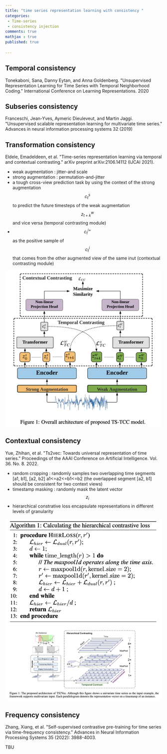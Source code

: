 ```yaml
---
title: "time series representation learning with consistency "
categories: 
 - Time-series
 - consistency injection
comments: true
mathjax : true
published: true

---
```


## Temporal consistency 
Tonekaboni, Sana, Danny Eytan, and Anna Goldenberg. "Unsupervised Representation Learning for Time Series with Temporal Neighborhood Coding." International Conference on Learning Representations. 2020 

## Subseries consistency 
Franceschi, Jean-Yves, Aymeric Dieuleveut, and Martin Jaggi. "Unsupervised scalable representation learning for multivariate time series." Advances in neural information processing systems 32 (2019) 

## Transformation consistency 
Eldele, Emadeldeen, et al. "Time-series representation learning via temporal and contextual contrasting." arXiv preprint arXiv:2106.14112 (IJCAI 2021).
- weak augmentation : jitter-and scale 
- strong augmentation : permutation-and-jitter
- a tough cross-view prediction task by using the context of the strong
augmentation $$c^s_t$$ to predict the future timesteps of the weak augmentation $$z^w
_{t+k}$$ and vice versa  (temporal contrasting module)
- $$c_t^{i+}$$ as the positive sample of $$c_t^{i}$$ that comes from the other augmented view of the same inut (contextual contrasting module)

<img src = "/assets/img/2023-08-28/fig_transf.png" width=500><br>

## Contextual consistency 
Yue, Zhihan, et al. "Ts2vec: Towards universal representation of time series." Proceedings of the AAAI Conference on Artificial Intelligence. Vol. 36. No. 8. 2022.
- random cropping : randomly samples two overlapping time segments [a1, b1], [a2, b2] a1<=a2<=b1<=b2 (the overlapped segment [a2, b1] should be consistent for two context views)
- timestamp masking : randomly mask the latent vector $$z_i$$
- hierarchical constrative loss encapsulate representations in different levels of granularity 

<img src = "/assets/img/2023-08-28/fig_hierarchical.png" ><br>
<img src = "/assets/img/2023-08-28/fig_contextual.png" ><br>

## Frequency consistency 
Zhang, Xiang, et al. "Self-supervised contrastive pre-training for time series via time-frequency consistency." Advances in Neural Information Processing Systems 35 (2022): 3988-4003.



TBU